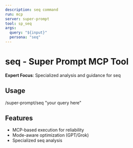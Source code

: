 ```yaml
---
description: seq command
run: mcp
server: super-prompt
tool: sp_seq
args:
  query: "${input}"
  persona: "seq"
---
```


# **seq - Super Prompt MCP Tool**

**Expert Focus**: Specialized analysis and guidance for seq

## Usage
/super-prompt/seq "your query here"

## Features
- MCP-based execution for reliability
- Mode-aware optimization (GPT/Grok)
- Specialized seq analysis
